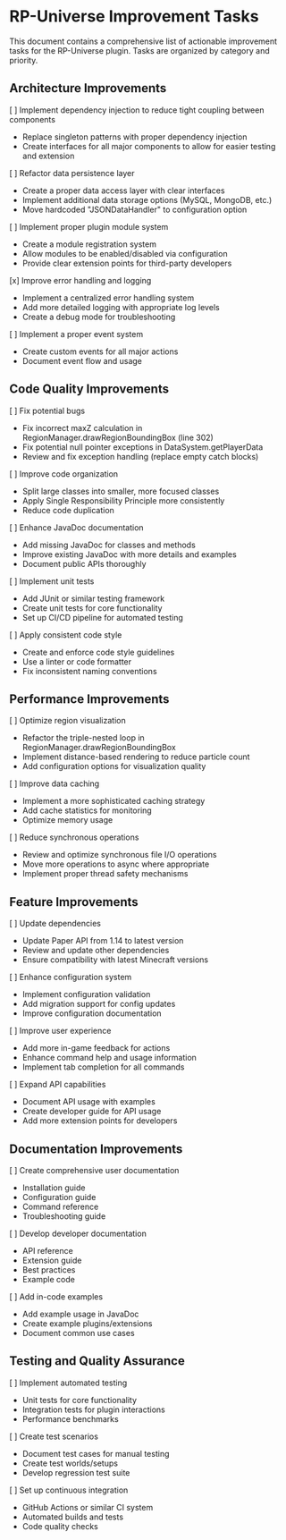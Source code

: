 # RP-Universe Improvement Tasks

This document contains a comprehensive list of actionable improvement tasks for the RP-Universe plugin. Tasks are organized by category and priority.

## Architecture Improvements

[ ] Implement dependency injection to reduce tight coupling between components
   - Replace singleton patterns with proper dependency injection
   - Create interfaces for all major components to allow for easier testing and extension

[ ] Refactor data persistence layer
   - Create a proper data access layer with clear interfaces
   - Implement additional data storage options (MySQL, MongoDB, etc.)
   - Move hardcoded "JSONDataHandler" to configuration option

[ ] Implement proper plugin module system
   - Create a module registration system
   - Allow modules to be enabled/disabled via configuration
   - Provide clear extension points for third-party developers

[x] Improve error handling and logging
   - Implement a centralized error handling system
   - Add more detailed logging with appropriate log levels
   - Create a debug mode for troubleshooting

[ ] Implement a proper event system
   - Create custom events for all major actions
   - Document event flow and usage

## Code Quality Improvements

[ ] Fix potential bugs
   - Fix incorrect maxZ calculation in RegionManager.drawRegionBoundingBox (line 302)
   - Fix potential null pointer exceptions in DataSystem.getPlayerData
   - Review and fix exception handling (replace empty catch blocks)

[ ] Improve code organization
   - Split large classes into smaller, more focused classes
   - Apply Single Responsibility Principle more consistently
   - Reduce code duplication

[ ] Enhance JavaDoc documentation
   - Add missing JavaDoc for classes and methods
   - Improve existing JavaDoc with more details and examples
   - Document public APIs thoroughly

[ ] Implement unit tests
   - Add JUnit or similar testing framework
   - Create unit tests for core functionality
   - Set up CI/CD pipeline for automated testing

[ ] Apply consistent code style
   - Create and enforce code style guidelines
   - Use a linter or code formatter
   - Fix inconsistent naming conventions

## Performance Improvements

[ ] Optimize region visualization
   - Refactor the triple-nested loop in RegionManager.drawRegionBoundingBox
   - Implement distance-based rendering to reduce particle count
   - Add configuration options for visualization quality

[ ] Improve data caching
   - Implement a more sophisticated caching strategy
   - Add cache statistics for monitoring
   - Optimize memory usage

[ ] Reduce synchronous operations
   - Review and optimize synchronous file I/O operations
   - Move more operations to async where appropriate
   - Implement proper thread safety mechanisms

## Feature Improvements

[ ] Update dependencies
   - Update Paper API from 1.14 to latest version
   - Review and update other dependencies
   - Ensure compatibility with latest Minecraft versions

[ ] Enhance configuration system
   - Implement configuration validation
   - Add migration support for config updates
   - Improve configuration documentation

[ ] Improve user experience
   - Add more in-game feedback for actions
   - Enhance command help and usage information
   - Implement tab completion for all commands

[ ] Expand API capabilities
   - Document API usage with examples
   - Create developer guide for API usage
   - Add more extension points for developers

## Documentation Improvements

[ ] Create comprehensive user documentation
   - Installation guide
   - Configuration guide
   - Command reference
   - Troubleshooting guide

[ ] Develop developer documentation
   - API reference
   - Extension guide
   - Best practices
   - Example code

[ ] Add in-code examples
   - Add example usage in JavaDoc
   - Create example plugins/extensions
   - Document common use cases

## Testing and Quality Assurance

[ ] Implement automated testing
   - Unit tests for core functionality
   - Integration tests for plugin interactions
   - Performance benchmarks

[ ] Create test scenarios
   - Document test cases for manual testing
   - Create test worlds/setups
   - Develop regression test suite

[ ] Set up continuous integration
   - GitHub Actions or similar CI system
   - Automated builds and tests
   - Code quality checks